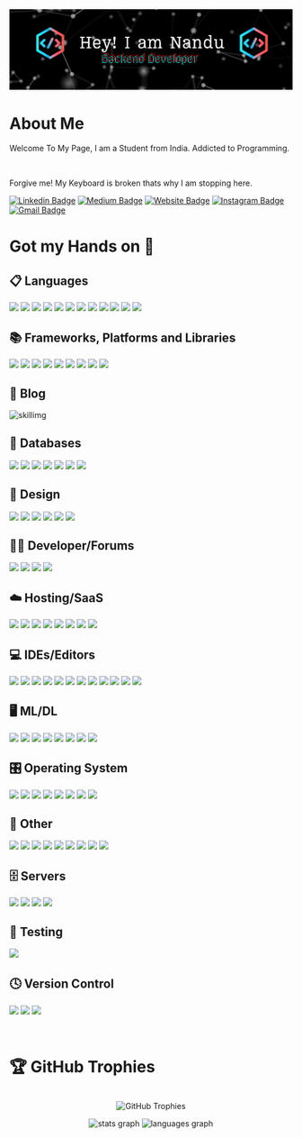 
<img src="https://github.com/nanda-kshr/nanda-kshr/blob/156b33c546a63eb0fa4250537783663b01c0f313/images/github_banner.png">

<h1>About Me</h1>

<p>Welcome To My Page, I am a Student from India. Addicted to Programming. </p><br><p>Forgive me! My Keyboard is broken thats why I am stopping here.</p>

[![Linkedin Badge](https://img.shields.io/badge/-nandakishore-blue?style=flat&logo=Linkedin&logoColor=white&link=https://www.linkedin.com/in/jlim/)](https://www.linkedin.com/in/nandakishore-p-44a743151/)
[![Medium Badge](https://img.shields.io/badge/-@nandakishorep-000000?style=flat&labelColor=000000&logo=Medium&link=https://medium.com/@jessicalim)](https://medium.com/@nandakishorep)
[![Website Badge](https://img.shields.io/badge/-wellhacks-47CCCC?style=flat&logo=Google-Chrome&logoColor=white&link=https://wellhacks.epizy.com)](http://wellhacks.epizy.com)
[![Instagram Badge](https://img.shields.io/badge/-@nanda.kshr-purple?style=flat&logo=instagram&logoColor=white&link=https://instagram.com/_jessicaalim/)](https://instagram.com/nanda.kshr)
[![Gmail Badge](https://img.shields.io/badge/-nandakishorep212-c14438?style=flat&logo=Gmail&logoColor=white&link=mailto:jessicalim813@gmail.com)](mailto:nandakishorep212@gmail.com)

<h1>Got my Hands on 🫳</h1>
<h2>📋 Languages</h2>
<p align=”center”>
 <img src="https://img.shields.io/badge/MySQL-00000F?style=for-the-badge&logo=mysql&logoColor=white">
 <img src="https://img.shields.io/badge/c-%2300599C.svg?style=for-the-badge&logo=c&logoColor=white" />
 <img src="https://img.shields.io/badge/c%23-%23239120.svg?style=for-the-badge&logo=csharp&logoColor=white" />
 <img src="https://img.shields.io/badge/c++-%2300599C.svg?style=for-the-badge&logo=c%2B%2B&logoColor=white" />
 <img src="https://img.shields.io/badge/css3-%231572B6.svg?style=for-the-badge&logo=css3&logoColor=white" />
 <img src="https://img.shields.io/badge/-GraphQL-E10098?style=for-the-badge&logo=graphql&logoColor=white" />
 <img src="https://img.shields.io/badge/html5-%23E34F26.svg?style=for-the-badge&logo=html5&logoColor=white" />
 <img src="https://img.shields.io/badge/java-%23ED8B00.svg?style=for-the-badge&logo=openjdk&logoColor=white" />
 <img src="https://img.shields.io/badge/javascript-%23323330.svg?style=for-the-badge&logo=javascript&logoColor=%23F7DF1E" />
 <img src="https://img.shields.io/badge/python-3670A0?style=for-the-badge&logo=python&logoColor=ffdd54" />
 <img src="https://img.shields.io/badge/Windows%20Terminal-%234D4D4D.svg?style=for-the-badge&logo=windows-terminal&logoColor=white" />
 <img src="https://img.shields.io/badge/PHP-777BB4?style=for-the-badge&logo=php&logoColor=white">
 </p>
 <h2>📚 Frameworks, Platforms and Libraries</h2>
<p align=”center”>
 <img src="https://img.shields.io/badge/Flask-000000?style=for-the-badge&logo=flask&logoColor=white">
 <img src="https://img.shields.io/badge/Django-092E20?style=for-the-badge&logo=django&logoColor=white">
 <img src="https://img.shields.io/badge/DJANGO-REST-ff1709?style=for-the-badge&logo=django&logoColor=white&color=ff1709&labelColor=gray" />
 <img src="https://img.shields.io/badge/FastAPI-005571?style=for-the-badge&logo=fastapi" />
 <img src="https://img.shields.io/badge/jquery-%230769AD.svg?style=for-the-badge&logo=jquery&logoColor=white" />
 <img src="https://img.shields.io/badge/opencv-%23white.svg?style=for-the-badge&logo=opencv&logoColor=white" />
 <img src="https://img.shields.io/badge/Socket.io-black?style=for-the-badge&logo=socket.io&badgeColor=010101" />
 <img src="https://img.shields.io/badge/GODOT-%23FFFFFF.svg?style=for-the-badge&logo=godot-engine" />
 <img src="https://img.shields.io/badge/unrealengine-%23313131.svg?style=for-the-badge&logo=unrealengine&logoColor=white" />
 </p>
 <h2>📝 Blog</h2>
<p align=”center”>
<img alt="skillimg" src="https://img.shields.io/badge/Medium-12100E?style=for-the-badge&logo=medium&logoColor=white">
</p>
 <h2>💾 Databases</h2>
<p align=”center”>
 <img src="https://img.shields.io/badge/firebase-a08021?style=for-the-badge&logo=firebase&logoColor=ffcd34"  />
 <img src="https://img.shields.io/badge/MariaDB-003545?style=for-the-badge&logo=mariadb&logoColor=white" />
 <img src="https://img.shields.io/badge/MongoDB-%234ea94b.svg?style=for-the-badge&logo=mongodb&logoColor=white" />
 <img src="https://img.shields.io/badge/adobe-%23FF0000.svg?style=for-the-badge&logo=adobe&logoColor=white" />
 <img src="https://img.shields.io/badge/sqlite-%2307405e.svg?style=for-the-badge&logo=sqlite&logoColor=white" />
 <img src="https://img.shields.io/badge/redis-%23DD0031.svg?style=for-the-badge&logo=redis&logoColor=white" />
 <img src="https://img.shields.io/badge/mysql-4479A1.svg?style=for-the-badge&logo=mysql&logoColor=white" />
 </p>
 <h2>🎨 Design</h2>
<p align=”center”>
 <img src="https://img.shields.io/badge/Canva-%2300C4CC.svg?style=for-the-badge&logo=Canva&logoColor=white" />
 <img src="https://img.shields.io/badge/blender-%23F5792A.svg?style=for-the-badge&logo=blender&logoColor=white" />
 <img src="https://img.shields.io/badge/figma-%23F24E1E.svg?style=for-the-badge&logo=figma&logoColor=white" />
 <img src="https://img.shields.io/badge/Gimp-657D8B?style=for-the-badge&logo=gimp&logoColor=FFFFFF" />
 <img src="https://img.shields.io/badge/Inkscape-e0e0e0?style=for-the-badge&logo=inkscape&logoColor=080A13" />
 <img src="https://img.shields.io/badge/Krita-203759?style=for-the-badge&logo=krita&logoColor=EEF37B" />
 </p>
 <h2>🧑‍💻 Developer/Forums</h2>
<p align=”center”>
 <img src="https://img.shields.io/badge/LeetCode-000000?style=for-the-badge&logo=LeetCode&logoColor=#d16c06" />
 <img src="https://img.shields.io/badge/-Hackerrank-2EC866?style=for-the-badge&logo=HackerRank&logoColor=white" />
 <img src="https://img.shields.io/badge/Anaconda-%2344A833.svg?style=for-the-badge&logo=anaconda&logoColor=white"/>
 <img src="https://img.shields.io/badge/-Hackerrank-2EC866?style=for-the-badge&logo=HackerRank&logoColor=white" />
 </p>
 
<h2>☁️ Hosting/SaaS</h2>
<p align=”center”>
 <img src="https://img.shields.io/badge/AlibabaCloud-%23FF6701.svg?style=for-the-badge&logo=alibabacloud&logoColor=white"/>
 <img src="https://img.shields.io/badge/AWS-%23FF9900.svg?style=for-the-badge&logo=amazon-aws&logoColor=white" />
 <img src="https://img.shields.io/badge/Cloudflare-F38020?style=for-the-badge&logo=Cloudflare&logoColor=white" />
 <img src="https://img.shields.io/badge/DigitalOcean-%230167ff.svg?style=for-the-badge&logo=digitalOcean&logoColor=white" />
 <img src="https://img.shields.io/badge/firebase-%23039BE5.svg?style=for-the-badge&logo=firebase" />
 <img src="https://img.shields.io/badge/heroku-%23430098.svg?style=for-the-badge&logo=heroku&logoColor=white" />
 <img src="https://img.shields.io/badge/linode-00A95C?style=for-the-badge&logo=linode&logoColor=white" />
 <img src="https://img.shields.io/badge/Oracle-F80000?style=for-the-badge&logo=oracle&logoColor=white" />
 </p>
 <h2>💻 IDEs/Editors</h2>
<p align=”center”>
 <img src="https://img.shields.io/badge/Unity-100000?style=for-the-badge&logo=unity&logoColor=white">
 <img src="https://img.shields.io/badge/pycharm-143?style=for-the-badge&logo=pycharm&logoColor=black&color=black&labelColor=green" />
 <img src="https://img.shields.io/badge/Visual%20Studio-5C2D91.svg?style=for-the-badge&logo=visual-studio&logoColor=white" />
 <img src="https://img.shields.io/badge/Visual%20Studio%20Code-0078d7.svg?style=for-the-badge&logo=visual-studio-code&logoColor=white" />
 <img src="https://img.shields.io/badge/android%20studio-346ac1?style=for-the-badge&logo=android%20studio&logoColor=white" />
 <img src="https://img.shields.io/badge/Atom-%2366595C.svg?style=for-the-badge&logo=atom&logoColor=white" />
 <img src="https://img.shields.io/badge/CodePen-white?style=for-the-badge&logo=codepen&logoColor=black" />
 <img src="https://img.shields.io/badge/Codesandbox-040404?style=for-the-badge&logo=codesandbox&logoColor=DBDBDB" />
 <img src="https://img.shields.io/badge/Eclipse-FE7A16.svg?style=for-the-badge&logo=Eclipse&logoColor=white" />
 <img src="https://img.shields.io/badge/jupyter-%23FA0F00.svg?style=for-the-badge&logo=jupyter&logoColor=white" />
 <img src="https://img.shields.io/badge/Notepad++-90E59A.svg?style=for-the-badge&logo=notepad%2b%2b&logoColor=black" />
 <img src="https://img.shields.io/badge/Replit-DD1200?style=for-the-badge&logo=Replit&logoColor=white" />
 </p>
 
<h2>🖥️ ML/DL</h2>
<p align=”center”>
 <img src="https://img.shields.io/badge/Keras-%23D00000.svg?style=for-the-badge&logo=Keras&logoColor=white" />
 <img src="https://img.shields.io/badge/Matplotlib-%23ffffff.svg?style=for-the-badge&logo=Matplotlib&logoColor=black" />
 <img src="https://img.shields.io/badge/numpy-%23013243.svg?style=for-the-badge&logo=numpy&logoColor=white" />
 <img src="https://img.shields.io/badge/pandas-%23150458.svg?style=for-the-badge&logo=pandas&logoColor=white" />
 <img src="https://img.shields.io/badge/PyTorch-%23EE4C2C.svg?style=for-the-badge&logo=PyTorch&logoColor=white" />
 <img src="https://img.shields.io/badge/scikit--learn-%23F7931E.svg?style=for-the-badge&logo=scikit-learn&logoColor=white" />
 <img src="https://img.shields.io/badge/TensorFlow-%23FF6F00.svg?style=for-the-badge&logo=TensorFlow&logoColor=white" />
 <img src="https://img.shields.io/badge/SciPy-%230C55A5.svg?style=for-the-badge&logo=scipy&logoColor=%white" />
 </p>
 <h2>🎛️ Operating System</h2>
<p align=”center”>
 <img src="https://img.shields.io/badge/Android-3DDC84?style=for-the-badge&logo=android&logoColor=white" />
 <img src="https://img.shields.io/badge/Arch%20Linux-1793D1?logo=arch-linux&logoColor=fff&style=for-the-badge" />
 <img src="https://img.shields.io/badge/Debian-D70A53?style=for-the-badge&logo=debian&logoColor=white" />
 <img src="https://img.shields.io/badge/Kali-268BEE?style=for-the-badge&logo=kalilinux&logoColor=white" />
 <img src="https://img.shields.io/badge/Linux-FCC624?style=for-the-badge&logo=linux&logoColor=black" />
 <img src="https://img.shields.io/badge/mac%20os-000000?style=for-the-badge&logo=macos&logoColor=F0F0F0" />
 <img src="https://img.shields.io/badge/Ubuntu-E95420?style=for-the-badge&logo=ubuntu&logoColor=white" />
 <img src="https://img.shields.io/badge/Windows-0078D6?style=for-the-badge&logo=windows&logoColor=white" />
 </p>
 <h2>🥅 Other</h2>
<p align=”center”>
 <img src="https://img.shields.io/badge/-Github_Actions-2088FF?style=flat-square&logo=github-actions&logoColor=white" />
 <img src="https://img.shields.io/badge/chatGPT-74aa9c?style=for-the-badge&logo=openai&logoColor=white"/>
 <img src="https://img.shields.io/badge/-Arduino-00979D?style=for-the-badge&logo=Arduino&logoColor=white" />
 <img src="https://img.shields.io/badge/cisco-%23049fd9.svg?style=for-the-badge&logo=cisco&logoColor=black" />
 <img src="https://img.shields.io/badge/Gradle-02303A.svg?style=for-the-badge&logo=Gradle&logoColor=white" />
 <img src="https://img.shields.io/badge/grafana-%23F46800.svg?style=for-the-badge&logo=grafana&logoColor=white" />
 <img src="https://img.shields.io/badge/Postman-FF6C37?style=for-the-badge&logo=postman&logoColor=white" />
 <img src="https://img.shields.io/badge/-RaspberryPi-C51A4A?style=for-the-badge&logo=Raspberry-Pi " />
 <img src="https://img.shields.io/badge/tor-%237E4798.svg?style=for-the-badge&logo=tor-project&logoColor=white" />
 </p>
 <h2>🗄️ Servers</h2>
<p align=”center”>
 <img src="https://img.shields.io/badge/apache-%23D42029.svg?style=for-the-badge&logo=apache&logoColor=white" />
 <img src="https://img.shields.io/badge/Apache%20Maven-C71A36?style=for-the-badge&logo=Apache%20Maven&logoColor=white" />
 <img src="https://img.shields.io/badge/gunicorn-%298729.svg?style=for-the-badge&logo=gunicorn&logoColor=white" />
 <img src="https://img.shields.io/badge/nginx-%23009639.svg?style=for-the-badge&logo=nginx&logoColor=white" />
 </p>
 <h2>🧪 Testing</h2>
<p align=”center”>
 <img src="https://img.shields.io/badge/-selenium-%43B02A?style=for-the-badge&logo=selenium&logoColor=white" />
 </p>
 <h2>🕓 Version Control</h2>
<p align=”center”>
 <img src="https://img.shields.io/badge/bitbucket-%230047B3.svg?style=for-the-badge&logo=bitbucket&logoColor=white" />
 <img src="https://img.shields.io/badge/git-%23F05033.svg?style=for-the-badge&logo=git&logoColor=white" />
 <img src="https://img.shields.io/badge/github-%23121011.svg?style=for-the-badge&logo=github&logoColor=white" />
</p>

<br>
<h1>🏆 GitHub Trophies</h1> 

 <div style="display: flex; justify-content: center;">
   <p align="center"> <img src="https://github-profile-trophy.vercel.app/?username=nanda-kshr&theme=juicyfresh&no-frame=true&no-bg=false&margin-w=4"alt="GitHub Trophies" /></p>
    <p align="center>"<img src="https://quotes-github-readme.vercel.app/api?type=vertical&theme=radical" alt="GitHub Quotes" /></p>
 </div>

<div align="center">
  <img src="https://github-readme-stats.vercel.app/api?username=nanda-kshr&hide_title=false&hide_rank=false&show_icons=true&include_all_commits=true&count_private=true&disable_animations=false&theme=dracula&locale=en&hide_border=false" height="150" alt="stats graph"  />
  <img src="https://github-readme-stats.vercel.app/api/top-langs?username=nanda-kshr&locale=en&hide_title=false&layout=compact&card_width=320&langs_count=5&theme=dracula&hide_border=false" height="150" alt="languages graph"  />
</div>
